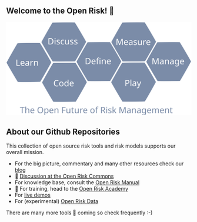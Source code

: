 ## Welcome to the Open Risk! 👋

![Hive Graphic](./hive_graphic.svg)

## About our Github Repositories 

This collection of open source risk tools and risk models supports our overall mission. 

- For the big picture, commentary and many other resources check our [blog](https://www.openriskmanagement.com/)
- 💬 [Discussion at the Open Risk Commons](https://www.openriskcommons.org/)
- For knowledge base, consult the [Open Risk Manual](https://www.openriskmanual.org/wiki/Main_Page)
- 🌱 For training, head to the [Open Risk Academy](https://www.openriskacademy.com/) 
- For [live demos](https://www.openriskmanagement.com/dashboard)
- For (experimental) [Open Risk Data](https://www.openriskmanual.org/data/index.php/Main_Page)



There are many more tools 🔭 coming so check frequently :-)